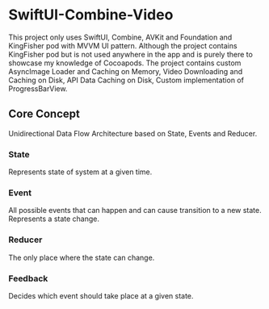 # SwiftUI-Combine-Video

This project only uses SwiftUI, Combine, AVKit and Foundation and KingFisher pod with MVVM UI pattern. Although the project contains KingFisher pod but is not used anywhere in the app and is purely there to showcase my knowledge of Cocoapods. The project contains custom AsyncImage Loader and Caching on Memory, Video Downloading and Caching on Disk, API Data Caching on Disk, Custom implementation of ProgressBarView. 

## Core Concept
Unidirectional Data Flow Architecture based on State, Events and Reducer.

### State
Represents state of system at a given time.

### Event
All possible events that can happen and can cause transition to a new state. Represents a state change.

### Reducer
The only place where the state can change.

### Feedback
Decides which event should take place at a given state.







